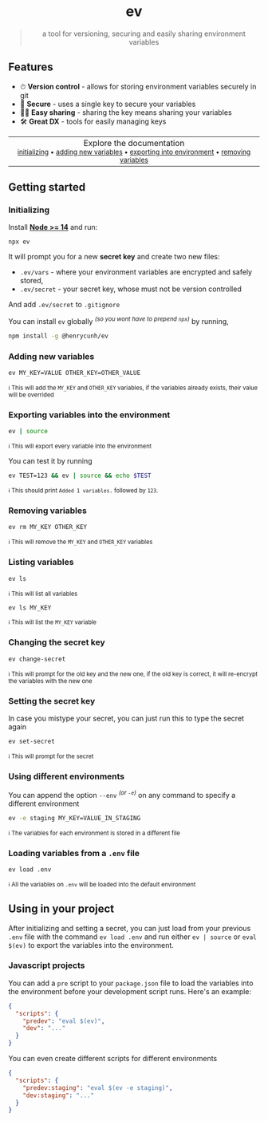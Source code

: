 <div align="center">

# ev
> a tool for versioning, securing and easily sharing environment variables

</div>

## Features
- ⏱ **Version control** - allows for storing environment variables securely in git
- 🔑 **Secure** - uses a single key to secure your variables
- 🧑‍💻 **Easy sharing** - sharing the key means sharing your variables
- 🛠 **Great DX** - tools for easily managing keys  

<p align="center">
  <table>
    <tbody>
      <td align="center">
        <img width="2000" height="0"><br>
        Explore the documentation<br>
        <sub>
        <a href="#initializing">initializing</a> • <a href="#adding-new-variables">adding new variables</a> • <a href="#exporting-variables-into-environment">exporting into environment</a> • <a href="#removing-variables">removing variables</a></sub><br>
        <img width="2000" height="0">
      </td>
    </tbody>
  </table>
</p>

## Getting started

### Initializing

Install [**Node >= 14**](https://nodejs.org/en/) and run:
```
npx ev
```
It will prompt you for a new **secret key** and create two new files:
  - `.ev/vars` - where your environment variables are encrypted and safely stored,
  - `.ev/secret` - your secret key, whose must not be version controlled

And add `.ev/secret` to `.gitignore`

You can install `ev` globally <sup>*(so you wont have to prepend `npx`)*</sup> by running,
```bash
npm install -g @henrycunh/ev
```

### Adding new variables
```bash
ev MY_KEY=VALUE OTHER_KEY=OTHER_VALUE
```
<sup>ℹ This will add the `MY_KEY` and `OTHER_KEY` variables, if the variables already exists, their value will be overrided</sup>


### Exporting variables into the environment
```bash
ev | source
```
<sup>ℹ This will export every variable into the environment</sup>

You can test it by running

```bash
ev TEST=123 && ev | source && echo $TEST
```
<sup>ℹ This should print `Added 1 variables.` followed by `123`.</sup>

### Removing variables
```bash
ev rm MY_KEY OTHER_KEY
```
<sup>ℹ This will remove the `MY_KEY` and `OTHER_KEY` variables</sup>

### Listing variables
```bash
ev ls
```
<sup>ℹ This will list all variables</sup>
```bash
ev ls MY_KEY
```
<sup>ℹ This will list the `MY_KEY` variable</sup>

### Changing the secret key
```bash
ev change-secret
```
<sup>ℹ This will prompt for the old key and the new one, if the old key is correct, it will re-encrypt the variables with the new one</sup>


### Setting the secret key
In case you mistype your secret, you can just run this to type the secret again
```bash
ev set-secret
```
<sup>ℹ This will prompt for the secret</sup>

### Using different environments
You can append the option `--env` <sup>*(or `-e`)*</sup> on any command to specify a different environment
```bash
ev -e staging MY_KEY=VALUE_IN_STAGING
```
<sup>ℹ The variables for each environment is stored in a different file</sup>

### Loading variables from a `.env` file
```bash
ev load .env
```
<sup>ℹ All the variables on `.env` will be loaded into the default environment</sup>

## Using in your project
After initializing and setting a secret, you can just load from your previous `.env` file with the command `ev load .env` and run either `ev | source` or `eval $(ev)` to export the variables into the environment.

### Javascript projects
You can add a `pre` script to your `package.json` file to load the variables into the environment before your development script runs. Here's an example:
```json
{
  "scripts": {
    "predev": "eval $(ev)",
    "dev": "..."
  }
}
```
You can even create different scripts for different environments
```json
{
  "scripts": {
    "predev:staging": "eval $(ev -e staging)",
    "dev:staging": "..."
  }
}
```



